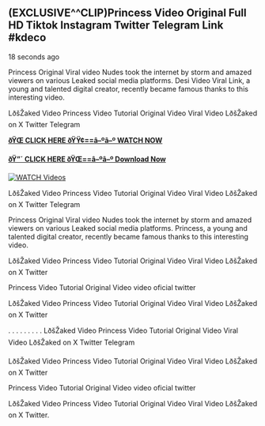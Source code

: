 ## (EXCLUSIVE^^CLIP)Princess Video Original Full HD Tiktok Instagram Twitter Telegram Link #kdeco

18 seconds ago

Princess Original Viral video Nudes took the internet by storm and amazed viewers on various Leaked social media platforms. Desi Video Viral Link, a young and talented digital creator, recently became famous thanks to this interesting video.

LðšŽaked Video Princess Video Tutorial Original Video Viral Video LðšŽaked on X Twitter Telegram

**[ðŸŒ CLICK HERE ðŸŸ¢==â–ºâ–º WATCH NOW](https://clips-mediaa.blogspot.com/2025/02/video-viral-download.html)**

**[ðŸ”´ CLICK HERE ðŸŒ==â–ºâ–º Download Now](https://clips-mediaa.blogspot.com/2025/02/video-viral-download.html)**

[![WATCH Videos](https://i.imgur.com/dJHk4Zq.gif)](https://clips-mediaa.blogspot.com/2025/02/video-viral-download.html)

LðšŽaked Video Princess Video Tutorial Original Video Viral Video LðšŽaked on X Twitter Telegram

Princess Original Viral video Nudes took the internet by storm and amazed viewers on various Leaked social media platforms. Princess, a young and talented digital creator, recently became famous thanks to this interesting video.

LðšŽaked Video Princess Video Tutorial Original Video Viral Video LðšŽaked on X Twitter

Princess Video Tutorial Original Video video oficial twitter

LðšŽaked Video Princess Video Tutorial Original Video Viral Video LðšŽaked on X Twitter

. . . . . . . . . LðšŽaked Video Princess Video Tutorial Original Video Viral Video LðšŽaked on X Twitter Telegram

LðšŽaked Video Princess Video Tutorial Original Video Viral Video LðšŽaked on X Twitter

Princess Video Tutorial Original Video video oficial twitter

LðšŽaked Video Princess Video Tutorial Original Video Viral Video LðšŽaked on X Twitter.